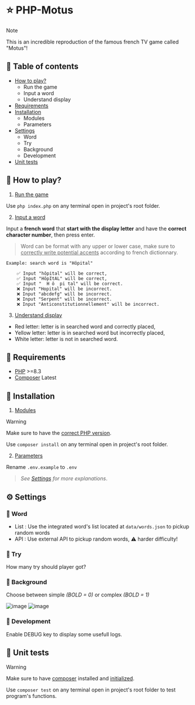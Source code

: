 # ⭐ PHP-Motus

> [!NOTE]
> This is an incredible reproduction of the famous french TV game called "Motus"!

## 🔗 Table of contents

- [How to play?](#-how-to-play)
	- Run the game
	- Input a word
	- Understand display
- [Requirements](#-requirements)
- [Installation](#-installation)
	- Modules
	- Parameters
- [Settings](#️-settings)
	- Word
	- Try
	- Background
	- Development
- [Unit tests](#-unit-tests)

## 📌 How to play?

1. <u>Run the game</u>

Use ``php index.php`` on any terminal open in project's root folder.

2. <u>Input a word</u>

Input a **french word** that **start with the display letter** and have the **correct character number**, then press enter.

> Word can be format with any upper or lower case, make sure to <u>correctly write potential accents</u> according to french dictionnary.

```
Example: search word is "Hôpital"

	✅ Input "hôpital" will be correct,
	✅ Input "HôpItAL" will be correct,
	✅ Input "  H ô  pi tal" will be correct.
	❌ Input "Hopital" will be incorrect.
	❌ Input "abcdefg" will be incorrect.
	❌ Input "Serpent" will be incorrect.
	❌ Input "Anticonstitutionnellement" will be incorrect.
```

3. <u>Understand display</u>

- Red letter: letter is in searched word and correctly placed,
- Yellow letter: letter is in searched word but incorrectly placed,
- White letter: letter is not in searched word.

## 🤔 Requirements

- [PHP](https://www.php.net/) >=8.3
- [Composer](https://getcomposer.org/) Latest

## 🔧 Installation

1. <u>Modules</u>

> [!WARNING]
> Make sure to have the [correct PHP version](#-requirements).

Use `composer install` on any terminal open in project's root folder.

2. <u>Parameters</u>

Rename `.env.example` to `.env`

> *See [Settings](#️-settings) for more explanations*.

## ⚙️ Settings

### 📝 Word

- List : Use the integrated word's list located at ``data/words.json`` to pickup random words
- API : Use external API to pickup random words, ⚠️ harder difficulty!

### 👤 Try

How many try should player got?

### 👾 Background

Choose between simple *(BOLD = 0)* or complex *(BOLD = 1)*

![image](https://github.com/user-attachments/assets/a88b3228-0ccc-4812-80b6-101fe4cc086e)
![image](https://github.com/user-attachments/assets/298af059-3b54-474f-a0b7-78e54d8cfaff)

### 🚧 Development

Enable DEBUG key to display some usefull logs.

## 🤖 Unit tests

> [!WARNING]
> Make sure to have [composer](#-requirements) installed and [initialized](#-installation).

Use ``composer test`` on any terminal open in project's root folder to test program's functions.
